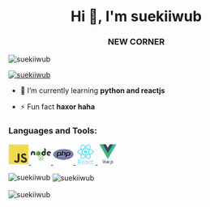 <h1 align="center">Hi 👋, I'm suekiiwub</h1>
<h3 align="center">NEW CORNER</h3>

<p align="left"> <img src="https://komarev.com/ghpvc/?username=suekiiwub&label=Profile%20views&color=0e75b6&style=flat" alt="suekiiwub" /> </p>

<p align="left"> <a href="https://github.com/ryo-ma/github-profile-trophy"><img src="https://github-profile-trophy.vercel.app/?username=suekiiwub" alt="suekiiwub" /></a> </p>

- 🌱 I’m currently learning **python and reactjs**

- ⚡ Fun fact **haxor haha**

<p align="left">
</p>

<h3 align="left">Languages and Tools:</h3>
<p align="left"> <a href="https://developer.mozilla.org/en-US/docs/Web/JavaScript" target="_blank" rel="noreferrer"> <img src="https://raw.githubusercontent.com/devicons/devicon/master/icons/javascript/javascript-original.svg" alt="javascript" width="40" height="40"/> </a> <a href="https://nodejs.org" target="_blank" rel="noreferrer"> <img src="https://raw.githubusercontent.com/devicons/devicon/master/icons/nodejs/nodejs-original-wordmark.svg" alt="nodejs" width="40" height="40"/> </a> <a href="https://www.php.net" target="_blank" rel="noreferrer"> <img src="https://raw.githubusercontent.com/devicons/devicon/master/icons/php/php-original.svg" alt="php" width="40" height="40"/> </a> <a href="https://reactjs.org/" target="_blank" rel="noreferrer"> <img src="https://raw.githubusercontent.com/devicons/devicon/master/icons/react/react-original-wordmark.svg" alt="react" width="40" height="40"/> </a> <a href="https://vuejs.org/" target="_blank" rel="noreferrer"> <img src="https://raw.githubusercontent.com/devicons/devicon/master/icons/vuejs/vuejs-original-wordmark.svg" alt="vuejs" width="40" height="40"/> </a> </p>

<p><img align="left" src="https://github-readme-stats.vercel.app/api/top-langs?username=suekiiwub&show_icons=true&locale=en&layout=compact" alt="suekiiwub" /></p>

<p>&nbsp;<img align="center" src="https://github-readme-stats.vercel.app/api?username=suekiiwub&show_icons=true&locale=en" alt="suekiiwub" /></p>

<p><img align="center" src="https://github-readme-streak-stats.herokuapp.com/?user=suekiiwub&" alt="suekiiwub" /></p>
